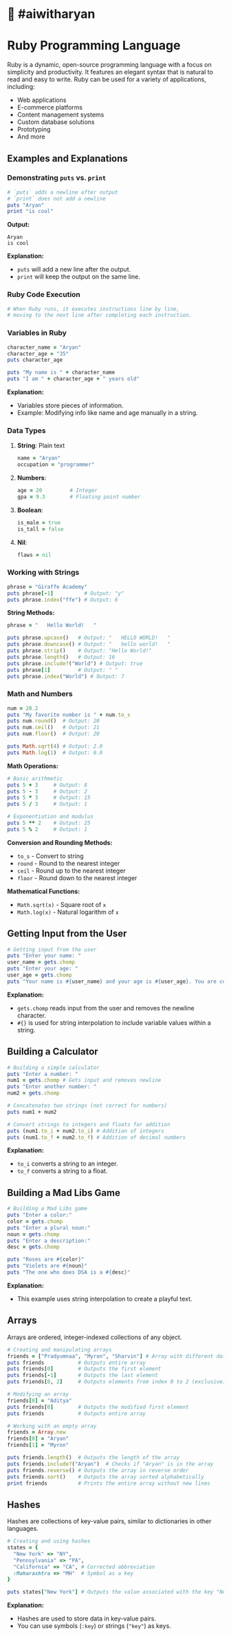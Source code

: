 # 🤖 #aiwitharyan

# Ruby Programming Language

Ruby is a dynamic, open-source programming language with a focus on simplicity and productivity. It features an elegant syntax that is natural to read and easy to write. Ruby can be used for a variety of applications, including:

- Web applications
- E-commerce platforms
- Content management systems
- Custom database solutions
- Prototyping
- And more

## Examples and Explanations

### Demonstrating `puts` vs. `print`

```ruby
# `puts` adds a newline after output
# `print` does not add a newline
puts "Aryan"
print "is cool"
```

**Output:**
```
Aryan
is cool
```

**Explanation:**
- `puts` will add a new line after the output.
- `print` will keep the output on the same line.

### Ruby Code Execution

```ruby
# When Ruby runs, it executes instructions line by line,
# moving to the next line after completing each instruction.
```

### Variables in Ruby

```ruby
character_name = "Aryan"
character_age = "35"
puts character_age

puts "My name is " + character_name
puts "I am " + character_age + " years old"
```

**Explanation:**
- Variables store pieces of information.
- Example: Modifying info like name and age manually in a string.

### Data Types

1. **String**: Plain text
   ```ruby
   name = "Aryan"
   occupation = "programmer"
   ```

2. **Numbers**:
   ```ruby
   age = 20         # Integer
   gpa = 9.3        # Floating point number
   ```

3. **Boolean**:
   ```ruby
   is_male = true
   is_tall = false
   ```

4. **Nil**:
   ```ruby
   flaws = nil
   ```

### Working with Strings

```ruby
phrase = "Giraffe Academy"
puts phrase[-1]          # Output: "y"
puts phrase.index("ffe") # Output: 6
```

**String Methods:**
```ruby
phrase = "   Hello World!   "

puts phrase.upcase()   # Output: "   HELLO WORLD!   "
puts phrase.downcase() # Output: "   hello world!   "
puts phrase.strip()    # Output: "Hello World!"
puts phrase.length()   # Output: 16
puts phrase.include?("World") # Output: true
puts phrase[1]         # Output: " "
puts phrase.index("World") # Output: 7
```

### Math and Numbers

```ruby
num = 20.2
puts "My favorite number is " + num.to_s
puts num.round()  # Output: 20
puts num.ceil()   # Output: 21
puts num.floor()  # Output: 20

puts Math.sqrt(4) # Output: 2.0
puts Math.log(1)  # Output: 0.0
```

**Math Operations:**
```ruby
# Basic arithmetic
puts 5 + 3     # Output: 8
puts 5 - 3     # Output: 2
puts 5 * 3     # Output: 15
puts 5 / 3     # Output: 1

# Exponentiation and modulus
puts 5 ** 2    # Output: 25
puts 5 % 2     # Output: 1
```

**Conversion and Rounding Methods:**
- `to_s` - Convert to string
- `round` - Round to the nearest integer
- `ceil` - Round up to the nearest integer
- `floor` - Round down to the nearest integer

**Mathematical Functions:**
- `Math.sqrt(x)` - Square root of `x`
- `Math.log(x)` - Natural logarithm of `x`


## Getting Input from the User

```ruby
# Getting input from the user
puts "Enter your name: "
user_name = gets.chomp
puts "Enter your age: "
user_age = gets.chomp
puts "Your name is #{user_name} and your age is #{user_age}. You are cool!"
```

**Explanation:**
- `gets.chomp` reads input from the user and removes the newline character.
- `#{}` is used for string interpolation to include variable values within a string.

## Building a Calculator

```ruby
# Building a simple calculator
puts "Enter a number: "
num1 = gets.chomp # Gets input and removes newline
puts "Enter another number: "
num2 = gets.chomp

# Concatenates two strings (not correct for numbers)
puts num1 + num2

# Convert strings to integers and floats for addition
puts (num1.to_i + num2.to_i) # Addition of integers
puts (num1.to_f + num2.to_f) # Addition of decimal numbers
```

**Explanation:**
- `to_i` converts a string to an integer.
- `to_f` converts a string to a float.

## Building a Mad Libs Game

```ruby
# Building a Mad Libs game
puts "Enter a color:"
color = gets.chomp
puts "Enter a plural noun:"
noun = gets.chomp
puts "Enter a description:"
desc = gets.chomp

puts "Roses are #{color}"
puts "Violets are #{noun}"
puts "The one who does DSA is a #{desc}"
```

**Explanation:**
- This example uses string interpolation to create a playful text.

## Arrays

Arrays are ordered, integer-indexed collections of any object.

```ruby
# Creating and manipulating arrays
friends = ["Pradyumnaa", "Myron", "Sharvin"] # Array with different data types
puts friends           # Outputs entire array
puts friends[0]        # Outputs the first element
puts friends[-1]       # Outputs the last element
puts friends[0, 2]     # Outputs elements from index 0 to 2 (exclusive)

# Modifying an array
friends[0] = "Aditya"
puts friends[0]        # Outputs the modified first element
puts friends           # Outputs entire array

# Working with an empty array
friends = Array.new
friends[0] = "Aryan"
friends[1] = "Myron"

puts friends.length()  # Outputs the length of the array
puts friends.include?("Aryan")  # Checks if "Aryan" is in the array
puts friends.reverse() # Outputs the array in reverse order
puts friends.sort()    # Outputs the array sorted alphabetically
print friends          # Prints the entire array without new lines
```

## Hashes

Hashes are collections of key-value pairs, similar to dictionaries in other languages.

```ruby
# Creating and using hashes
states = {
  "New York" => "NY",
  "Pennsylvania" => "PA",
  "California" => "CA", # Corrected abbreviation
  :Maharashtra => "MH"  # Symbol as a key
}

puts states["New York"] # Outputs the value associated with the key "New York"
```

**Explanation:**
- Hashes are used to store data in key-value pairs.
- You can use symbols (`:key`) or strings (`"key"`) as keys.

